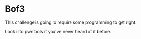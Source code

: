 # Bof3

This challenge is going to require some programming to get right.

Look into pwntools if you've never heard of it before.

